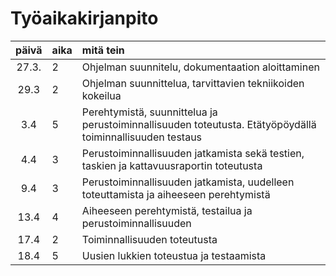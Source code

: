 # Työaikakirjanpito

| päivä | aika | mitä tein  |
| :----:|:-----| :-----|
| 27.3. | 2    | Ohjelman suunnitelu, dokumentaation aloittaminen |
| 29.3  | 2    | Ohjelman suunnittelua, tarvittavien tekniikoiden kokeilua|
| 3.4   | 5    | Perehtymistä, suunnittelua ja perustoiminnallisuuden toteutusta. Etätyöpöydällä toiminnallisuuden testaus|
| 4.4   | 3    | Perustoiminnallisuuden jatkamista sekä testien, taskien ja kattavuusraportin toteutusta |
| 9.4 | 3    | Perustoiminnallisuuden jatkamista, uudelleen toteuttamista ja aiheeseen perehtymistä |
| 13.4 | 4  | Aiheeseen perehtymistä, testailua ja perustoiminnallisuuden  |
| 17.4 | 2  | Toiminnallisuuden toteutusta|
| 18.4 | 5 | Uusien lukkien toteustua ja testaamista |


